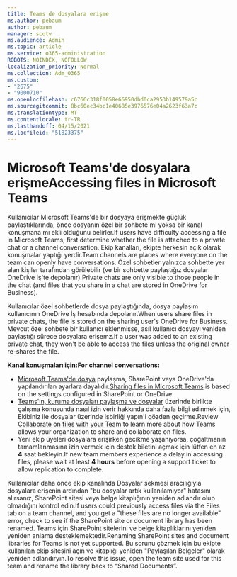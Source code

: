 ```yaml
---
title: Teams'de dosyalara erişme
ms.author: pebaum
author: pebaum
manager: scotv
ms.audience: Admin
ms.topic: article
ms.service: o365-administration
ROBOTS: NOINDEX, NOFOLLOW
localization_priority: Normal
ms.collection: Adm_O365
ms.custom:
- "2675"
- "9000710"
ms.openlocfilehash: c6766c318f0058e66950dbd0ca2953b149579a5c
ms.sourcegitcommit: 8bc60ec34bc1e40685e3976576e04a2623f63a7c
ms.translationtype: MT
ms.contentlocale: tr-TR
ms.lasthandoff: 04/15/2021
ms.locfileid: "51823375"
---
```

# <a name="accessing-files-in-microsoft-teams"></a><span data-ttu-id="cd6c1-102">Microsoft Teams'de dosyalara erişme</span><span class="sxs-lookup"><span data-stu-id="cd6c1-102">Accessing files in Microsoft Teams</span></span>

<span data-ttu-id="cd6c1-103">Kullanıcılar Microsoft Teams'de bir dosyaya erişmekte güçlük paylaştıklarında, önce dosyanın özel bir sohbete mi yoksa bir kanal konuşmana mı ekli olduğunu belirler.</span><span class="sxs-lookup"><span data-stu-id="cd6c1-103">If users have difficulty accessing a file in Microsoft Teams, first determine whether the file is attached to a private chat or a channel conversation.</span></span> <span data-ttu-id="cd6c1-104">Ekip kanalları, ekipte herkesin açık olarak konuşmalar yaptığı yerdir.</span><span class="sxs-lookup"><span data-stu-id="cd6c1-104">Team channels are places where everyone on the team can openly have conversations.</span></span> <span data-ttu-id="cd6c1-105">Özel sohbetler yalnızca sohbette yer alan kişiler tarafından görülebilir (ve bir sohbette paylaştığız dosyalar OneDrive İş'te depolanır).</span><span class="sxs-lookup"><span data-stu-id="cd6c1-105">Private chats are only visible to those people in the chat (and files that you share in a chat are stored in OneDrive for Business).</span></span>

<span data-ttu-id="cd6c1-106">Kullanıcılar özel sohbetlerde dosya paylaştığında, dosya paylaşım kullanıcının OneDrive İş hesabında depolanır.</span><span class="sxs-lookup"><span data-stu-id="cd6c1-106">When users share files in private chats, the file is stored on the sharing user's OneDrive for Business.</span></span> <span data-ttu-id="cd6c1-107">Mevcut özel sohbete bir kullanıcı eklenmişse, asıl kullanıcı dosyayı yeniden paylaştığı sürece dosyalara erişemz.</span><span class="sxs-lookup"><span data-stu-id="cd6c1-107">If a user was added to an existing private chat, they won't be able to access the files unless the original owner re-shares the file.</span></span>    

<span data-ttu-id="cd6c1-108">**Kanal konuşmaları için:**</span><span class="sxs-lookup"><span data-stu-id="cd6c1-108">**For channel conversations:**</span></span>

- <span data-ttu-id="cd6c1-109">[Microsoft Teams'de dosya](https://docs.microsoft.com/MicrosoftTeams/sharing-files-in-teams) paylaşma, SharePoint veya OneDrive'da yapılandırılan ayarlara dayalıdır.</span><span class="sxs-lookup"><span data-stu-id="cd6c1-109">[Sharing files in Microsoft Teams](https://docs.microsoft.com/MicrosoftTeams/sharing-files-in-teams) is based on the settings configured in SharePoint or OneDrive.</span></span> 
- <span data-ttu-id="cd6c1-110">[Teams'in, kuruma dosyaları paylaşma ve dosyalar](https://support.office.com/article/Collaborate-on-files-with-your-Team-9b200289-dbac-4823-85bd-628a5c7bb0ae) üzerinde birlikte çalışma konusunda nasıl izin verir hakkında daha fazla bilgi edinmek için, Ekibiniz ile dosyalar üzerinde işbirliği yapın'i gözden geçirme.</span><span class="sxs-lookup"><span data-stu-id="cd6c1-110">Review [Collaborate on files with your Team](https://support.office.com/article/Collaborate-on-files-with-your-Team-9b200289-dbac-4823-85bd-628a5c7bb0ae) to learn more about how Teams allows your organization to share and collaborate on files.</span></span> 
- <span data-ttu-id="cd6c1-111">Yeni ekip üyeleri dosyalara erişirken gecikme yaşanıyorsa, çoğaltmanın tamamlanmasına izin vermek için destek biletini açmak için lütfen en az **4** saat bekleyin.</span><span class="sxs-lookup"><span data-stu-id="cd6c1-111">If new team members experience a delay in accessing files, please wait at least **4 hours** before opening a support ticket to allow replication to complete.</span></span> 

<span data-ttu-id="cd6c1-112">Kullanıcılar daha önce ekip kanalında Dosyalar sekmesi aracılığıyla dosyalara erişenin ardından "bu dosyalar artık kullanılamıyor" hatasını alırsanız, SharePoint sitesi veya belge kitaplığının yeniden adlandır olup olmadığını kontrol edin.</span><span class="sxs-lookup"><span data-stu-id="cd6c1-112">If users could previously access files via the Files tab on a team channel, and you get a "these files are no longer available" error, check to see if the SharePoint site or document library has been renamed.</span></span> <span data-ttu-id="cd6c1-113">Teams için SharePoint sitelerini ve belge kitaplıklarını yeniden yeniden anlama desteklemektedir.</span><span class="sxs-lookup"><span data-stu-id="cd6c1-113">Renaming SharePoint sites and document libraries for Teams is not yet supported.</span></span> <span data-ttu-id="cd6c1-114">Bu sorunu çözmek için bu ekipte kullanılan ekip sitesini açın ve kitaplığı yeniden "Paylaşılan Belgeler" olarak yeniden adlandıryın.</span><span class="sxs-lookup"><span data-stu-id="cd6c1-114">To resolve this issue, open the team site used for this team and rename the library back to “Shared Documents”.</span></span>
